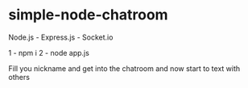 # simple-node-chatroom
Node.js - Express.js - Socket.io

1 - npm i
2 - node app.js

Fill you nickname and get into the chatroom and now start to text with others
